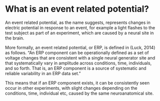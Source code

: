 # What is an event related potential? 

An event related potential, as the name suggests, represents changes in electric potential in response to an event, for example a light flashes to the test subject as part of an experiment, which are caused by a neural site in the brain. 

More formally, an event related potential, or ERP, is defined in (Luck, 2014) as follows. “An ERP component can be operationally defined as a set of voltage changes that are consistent with a single neural generator site and that systematically vary in amplitude across conditions, time, individuals, and so forth. That is, an ERP component is a source of systematic and reliable variability in an ERP data set.” 

This means that if an ERP component exists, it can be consistently seen occur in other experiments, with slight changes depending on the conditions, time, individual etc, caused by the same neuroanatomical site.